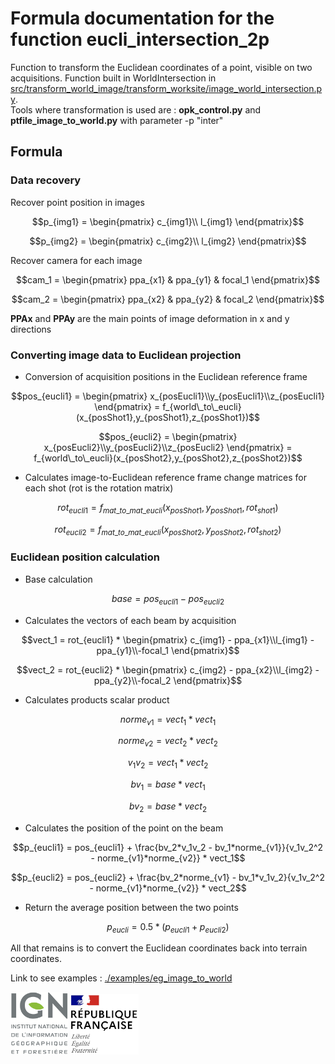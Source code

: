 # Formula documentation for the function eucli_intersection_2p

Function to transform the Euclidean coordinates of a point, visible on two acquisitions. Function built in WorldIntersection in [src/transform_world_image/transform_worksite/image_world_intersection.py](../../src/transform_world_image/transform_worksite/image_world_intersection.py).  
Tools where transformation is used are : **opk_control.py** and **ptfile_image_to_world.py** with parameter -p "inter"

## Formula

### Data recovery
Recover point position in images
```math
p_{img1} = \begin{pmatrix}
c_{img1}\\
l_{img1}
\end{pmatrix}
```
```math
p_{img2} = \begin{pmatrix}
c_{img2}\\
l_{img2}
\end{pmatrix}
```
Recover camera for each image
```math
cam_1 = \begin{pmatrix}
ppa_{x1} & ppa_{y1} & focal_1
\end{pmatrix}
```
```math
cam_2 = \begin{pmatrix}
ppa_{x2} & ppa_{y2} & focal_2
\end{pmatrix}
```
**PPAx** and **PPAy** are the main points of image deformation in x and y directions

### Converting image data to Euclidean projection

* Conversion of acquisition positions in the Euclidean reference frame
```math
pos_{eucli1} = \begin{pmatrix}
x_{posEucli1}\\y_{posEucli1}\\z_{posEucli1}
\end{pmatrix} = 
f_{world\_to\_eucli}(x_{posShot1},y_{posShot1},z_{posShot1})
```
```math
pos_{eucli2} = \begin{pmatrix}
x_{posEucli2}\\y_{posEucli2}\\z_{posEucli2}
\end{pmatrix} = 
f_{world\_to\_eucli}(x_{posShot2},y_{posShot2},z_{posShot2})
```

* Calculates image-to-Euclidean reference frame change matrices for each shot (rot is the rotation matrix)
```math
rot_{eucli1} = 
f_{mat\_to\_mat\_eucli}(x_{posShot1},y_{posShot1},rot_{shot1})
```
```math
rot_{eucli2} = 
f_{mat\_to\_mat\_eucli}(x_{posShot2},y_{posShot2},rot_{shot2})
```

### Euclidean position calculation

* Base calculation
```math
base = pos_{eucli1} - pos_{eucli2}
```

* Calculates the vectors of each beam by acquisition
```math
vect_1 = rot_{eucli1} * \begin{pmatrix}
c_{img1} - ppa_{x1}\\l_{img1} - ppa_{y1}\\-focal_1
\end{pmatrix}
```
```math
vect_2 = rot_{eucli2} * \begin{pmatrix}
c_{img2} - ppa_{x2}\\l_{img2} - ppa_{y2}\\-focal_2
\end{pmatrix}
```

* Calculates products scalar product
```math
norme_{v1} = vect_1 * vect_1
```
```math
norme_{v2} = vect_2 * vect_2
```
```math
v_1v_2 = vect_1 * vect_2
```
```math
bv_1 = base * vect_1
```
```math
bv_2 = base * vect_2
```

* Calculates the position of the point on the beam
```math
p_{eucli1} = pos_{eucli1} + \frac{bv_2*v_1v_2 - bv_1*norme_{v1}}{v_1v_2^2 - norme_{v1}*norme_{v2}} * vect_1
```
```math
p_{eucli2} = pos_{eucli2} + \frac{bv_2*norme_{v1} - bv_1*v_1v_2}{v_1v_2^2 - norme_{v1}*norme_{v2}} * vect_2
```


* Return the average position between the two points
```math
p_{eucli} = 0.5 * (p_{eucli1} + p_{eucli2})
```
All that remains is to convert the Euclidean coordinates back into terrain coordinates.

Link to see examples : [./examples/eg_image_to_world](../../examples/eg_image_to_world.py)

![logo ign](../image/logo_ign.png) ![logo fr](../image/Republique_Francaise_Logo.png)